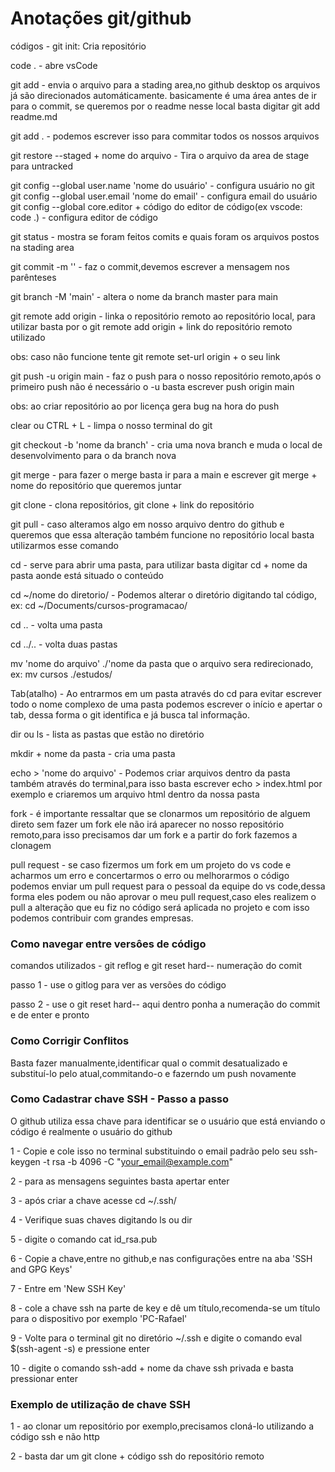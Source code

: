 # Anotações git/github

códigos - git init: Cria repositório

code . - abre vsCode

git add - envia o arquivo para a stading area,no github desktop os arquivos já são direcionados automáticamente. basicamente é uma área antes de ir para o commit, se queremos por o readme nesse local basta digitar git add readme.md

git add . - podemos escrever isso para commitar todos os nossos arquivos

git restore --staged + nome do arquivo -  Tira o arquivo da area de stage para untracked

git config --global user.name 'nome do usuário' - configura usuário no git
git config --global user.email 'nome do email' - configura email do usuário
git config --global core.editor + código do editor de código(ex vscode: code .) - configura editor de código

git status - mostra se foram feitos comits e quais foram os arquivos postos na stading area

git commit -m '' - faz o commit,devemos escrever a mensagem nos parênteses

git branch -M 'main' - altera o nome da branch master para main

git remote add origin - linka o repositório remoto ao repositório local, para utilizar basta por o git remote add origin + link do repositório remoto utilizado

obs: caso não funcione tente git remote set-url origin + o seu link 

git push -u origin main - faz o push para o nosso repositório remoto,após o primeiro push não é necessário o -u  basta escrever push origin main

obs: ao criar repositório ao por licença gera bug na hora do push

clear  ou CTRL + L - limpa o nosso terminal do git

git checkout -b 'nome da branch' - cria uma nova branch e muda o local de desenvolvimento para o da branch nova 

git merge - para fazer o merge basta ir para a main e escrever git merge + nome do repositório que queremos juntar

git clone - clona repositórios, git clone + link do repositório

git pull - caso alteramos algo em nosso arquivo dentro do github e queremos que essa alteração também funcione no repositório local basta utilizarmos esse comando

cd - serve para abrir uma pasta, para utilizar basta digitar cd + nome da pasta aonde está situado o conteúdo

cd ~/nome do diretorio/ - Podemos alterar o diretório digitando tal código, ex: cd ~/Documents/cursos-programacao/

cd .. - volta uma pasta

cd ../..  - volta duas pastas

mv 'nome do arquivo' ./'nome da pasta que o arquivo sera redirecionado, ex:  mv cursos ./estudos/

Tab(atalho) - Ao entrarmos em um pasta através do cd para evitar escrever todo o nome complexo de uma pasta podemos escrever o início e apertar o tab,
dessa forma o git identifica e já busca tal informação.

dir ou ls - lista as pastas que estão no diretório

mkdir + nome da pasta - cria uma pasta

echo > 'nome do arquivo' - Podemos criar arquivos dentro da pasta também através do terminal,para isso basta escrever echo > index.html por exemplo e
criaremos um arquivo html dentro da nossa pasta

fork - é importante ressaltar que se clonarmos um repositório de alguem direto sem fazer um fork ele não irá aparecer no nosso repositório remoto,para isso precisamos dar um fork e a partir do fork fazemos a clonagem

pull request - se caso fizermos um fork em um projeto do vs code e acharmos um erro e concertarmos o erro ou melhorarmos o código podemos enviar um pull request para o pessoal da equipe do vs code,dessa forma eles podem ou não aprovar o meu pull request,caso eles realizem o pull a alteração que eu fiz no código será aplicada no projeto e com isso podemos contribuir com grandes empresas.


### Como navegar entre versôes de código

comandos utilizados - git reflog e git reset hard-- numeração do comit 

passo 1 - use o gitlog para ver as versões do código

passo 2 - use o git reset hard-- aqui dentro ponha a numeração do commit e de enter e pronto

### Como Corrigir Conflitos

Basta fazer manualmente,identificar qual o commit desatualizado e substituí-lo pelo atual,commitando-o e fazerndo um push novamente

### Como Cadastrar chave SSH - Passo a passo

O github utiliza essa chave para identificar se o usuário que está enviando o código é realmente o usuário do github

1 - Copie e cole isso no terminal substituindo o email padrão pelo seu ssh-keygen -t rsa -b 4096 -C "your_email@example.com" 

2 - para as mensagens seguintes basta apertar enter

3 - após criar a chave acesse cd ~/.ssh/

4 - Verifique suas chaves digitando ls ou dir

5 - digite o comando cat id_rsa.pub

6 - Copie a chave,entre no github,e nas configurações entre na aba 'SSH and GPG Keys'

7 - Entre em 'New SSH Key'

8 - cole a chave ssh na parte de key e dê um título,recomenda-se um título para o dispositivo por exemplo 'PC-Rafael'

9 - Volte para o terminal git no diretório ~/.ssh e digite o comando eval $(ssh-agent -s) e pressione enter

10 - digite o comando ssh-add + nome da chave ssh privada e basta pressionar enter

### Exemplo de utilização de chave SSH

1 - ao clonar um repositório por exemplo,precisamos cloná-lo utilizando a código ssh e não http

2 - basta dar um git clone + código ssh do repositório remoto







